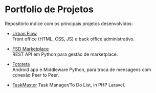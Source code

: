 # Portfolio de Projetos

Repositório índice com os principais projetos desenvolvidos:

- [Urban Flow](https://github.com/MatiasCA04/public/tree/main/UrbanFlow)  
  Front office (HTML, CSS, JS) e back office administrativo.

- [FSD Marketplace](https://github.com/MatiasCA04/public/tree/main/FSD(Python))  
  REST API em Python para gestão de marketplace.

- [Fototeta](https://github.com/MatiasCA04/public/tree/main/Fototeta)    
  Android app e Middleware Python, para troca de mensagens com conexão Peer to Peer.


- [TaskMaster](https://github.com/MatiasCA04/public/tree/main/TaskMaster)
  Task Manager/To Do List, in PHP Laravel.
